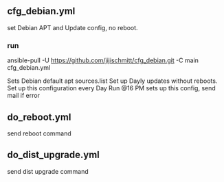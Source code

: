 ## cfg_debian.yml
set Debian APT and Update config, no reboot. 

### run 
ansible-pull -U https://github.com/jijischmitt/cfg_debian.git -C main cfg_debian.yml

Sets Debian default apt sources.list 
Set up Dayly updates without reboots. 
Set up this configuration every Day
Run @16 PM sets up this config, send mail if error 

## do_reboot.yml 
send reboot command 
## do_dist_upgrade.yml
send dist upgrade command 
